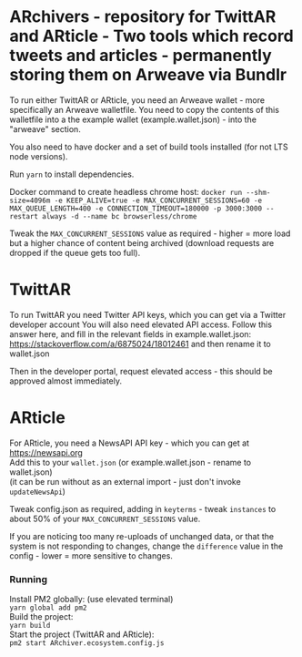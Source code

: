 # ARchivers - repository for TwittAR and ARticle - Two tools which record tweets and articles - permanently storing them on Arweave via Bundlr
To run either TwittAR or ARticle, you need an Arweave wallet - more specifically an Arweave walletfile.
You need to copy the contents of this walletfile into a the example wallet (example.wallet.json) - into the "arweave" section.

You also need to have docker and a set of build tools installed (for not LTS node versions).  

Run `yarn` to install dependencies.

Docker command to create headless chrome host:
`docker run --shm-size=4096m -e KEEP_ALIVE=true -e MAX_CONCURRENT_SESSIONS=60 -e MAX_QUEUE_LENGTH=400 -e CONNECTION_TIMEOUT=180000 -p 3000:3000 --restart always -d --name bc browserless/chrome`

Tweak the `MAX_CONCURRENT_SESSIONS` value as required - higher = more load but a higher chance of content being archived (download requests are dropped if the queue gets too full).

# TwittAR
To run TwittAR you need Twitter API keys, which you can get via a Twitter developer account
You will also need elevated API access.
Follow this answer here, and fill in the relevant fields in example.wallet.json:  
https://stackoverflow.com/a/6875024/18012461
and then rename it to wallet.json

Then in the developer portal, request elevated access - this should be approved almost immediately.

# ARticle
For ARticle, you need a NewsAPI API key - which you can get at https://newsapi.org  
Add this to your `wallet.json` (or example.wallet.json - rename to wallet.json)  
(it can be run without as an external import - just don't invoke `updateNewsApi`)

Tweak config.json as required, adding in `keyterms` - tweak `instances` to about 50% of your `MAX_CONCURRENT_SESSIONS` value.  

If you are noticing too many re-uploads of unchanged data, or that the system is not responding to changes, change the `difference` value in the config - lower = more sensitive to changes.

### Running

Install PM2 globally: (use elevated terminal)   
`yarn global add pm2`  
Build the project:  
`yarn build`  
Start the project (TwittAR and ARticle):  
`pm2 start ARchiver.ecosystem.config.js`  

